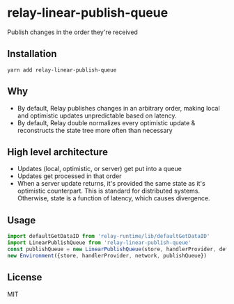 # relay-linear-publish-queue

Publish changes in the order they're received

## Installation

`yarn add relay-linear-publish-queue`

## Why

- By default, Relay publishes changes in an arbitrary order, making local and optimistic updates unpredictable based on latency.
- By default, Relay double normalizes every optimistic update & reconstructs the state tree more often than necessary

## High level architecture

- Updates (local, optimistic, or server) get put into a queue
- Updates get processed in that order
- When a server update returns, it's provided the same state as it's optimistic counterpart. This is standard for distributed systems. Otherwise, state is a function of latency, which causes divergence. 

## Usage
```js
import defaultGetDataID from 'relay-runtime/lib/defaultGetDataID'
import LinearPublishQueue from 'relay-linear-publish-queue'
const publishQueue = new LinearPublishQueue(store, handlerProvider, defaultGetDataID)
new Environment({store, handlerProvider, network, publishQueue})
```

## License

MIT
